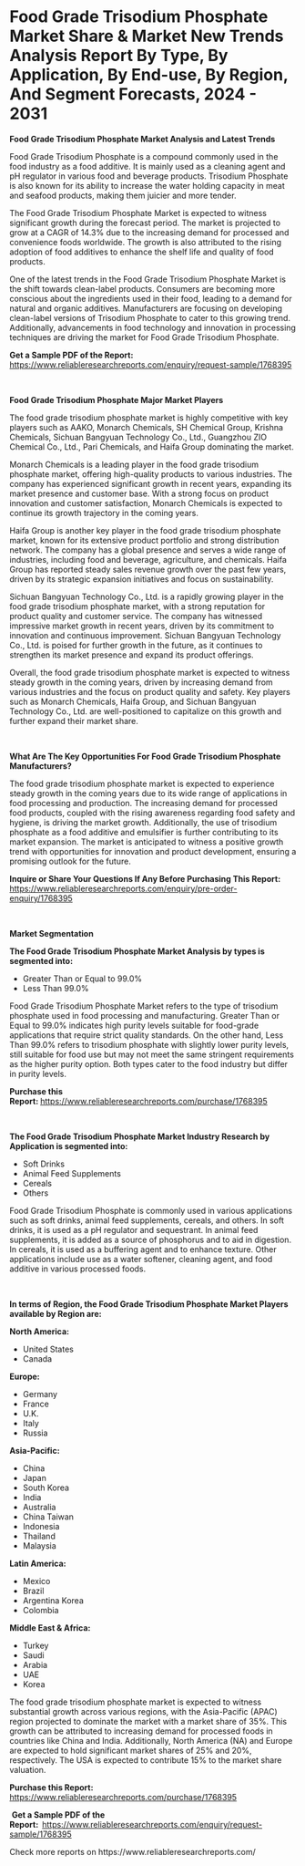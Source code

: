 <p><h1>Food Grade Trisodium Phosphate Market Share & Market New Trends Analysis Report By Type, By Application, By End-use, By Region, And Segment Forecasts, 2024 - 2031</h1></p><p><strong>Food Grade Trisodium Phosphate Market Analysis and Latest Trends</strong></p>
<p><p>Food Grade Trisodium Phosphate is a compound commonly used in the food industry as a food additive. It is mainly used as a cleaning agent and pH regulator in various food and beverage products. Trisodium Phosphate is also known for its ability to increase the water holding capacity in meat and seafood products, making them juicier and more tender.</p><p>The Food Grade Trisodium Phosphate Market is expected to witness significant growth during the forecast period. The market is projected to grow at a CAGR of 14.3% due to the increasing demand for processed and convenience foods worldwide. The growth is also attributed to the rising adoption of food additives to enhance the shelf life and quality of food products.</p><p>One of the latest trends in the Food Grade Trisodium Phosphate Market is the shift towards clean-label products. Consumers are becoming more conscious about the ingredients used in their food, leading to a demand for natural and organic additives. Manufacturers are focusing on developing clean-label versions of Trisodium Phosphate to cater to this growing trend. Additionally, advancements in food technology and innovation in processing techniques are driving the market for Food Grade Trisodium Phosphate.</p></p>
<p><strong>Get a Sample PDF of the Report:&nbsp;</strong> <a href="https://www.reliableresearchreports.com/enquiry/request-sample/1768395">https://www.reliableresearchreports.com/enquiry/request-sample/1768395</a></p>
<p>&nbsp;</p>
<p><strong>Food Grade Trisodium Phosphate Major Market Players</strong></p>
<p><p>The food grade trisodium phosphate market is highly competitive with key players such as AAKO, Monarch Chemicals, SH Chemical Group, Krishna Chemicals, Sichuan Bangyuan Technology Co., Ltd., Guangzhou ZIO Chemical Co., Ltd., Pari Chemicals, and Haifa Group dominating the market.</p><p>Monarch Chemicals is a leading player in the food grade trisodium phosphate market, offering high-quality products to various industries. The company has experienced significant growth in recent years, expanding its market presence and customer base. With a strong focus on product innovation and customer satisfaction, Monarch Chemicals is expected to continue its growth trajectory in the coming years.</p><p>Haifa Group is another key player in the food grade trisodium phosphate market, known for its extensive product portfolio and strong distribution network. The company has a global presence and serves a wide range of industries, including food and beverage, agriculture, and chemicals. Haifa Group has reported steady sales revenue growth over the past few years, driven by its strategic expansion initiatives and focus on sustainability.</p><p>Sichuan Bangyuan Technology Co., Ltd. is a rapidly growing player in the food grade trisodium phosphate market, with a strong reputation for product quality and customer service. The company has witnessed impressive market growth in recent years, driven by its commitment to innovation and continuous improvement. Sichuan Bangyuan Technology Co., Ltd. is poised for further growth in the future, as it continues to strengthen its market presence and expand its product offerings.</p><p>Overall, the food grade trisodium phosphate market is expected to witness steady growth in the coming years, driven by increasing demand from various industries and the focus on product quality and safety. Key players such as Monarch Chemicals, Haifa Group, and Sichuan Bangyuan Technology Co., Ltd. are well-positioned to capitalize on this growth and further expand their market share.</p></p>
<p>&nbsp;</p>
<p><strong>What Are The Key Opportunities For Food Grade Trisodium Phosphate Manufacturers?</strong></p>
<p><p>The food grade trisodium phosphate market is expected to experience steady growth in the coming years due to its wide range of applications in food processing and production. The increasing demand for processed food products, coupled with the rising awareness regarding food safety and hygiene, is driving the market growth. Additionally, the use of trisodium phosphate as a food additive and emulsifier is further contributing to its market expansion. The market is anticipated to witness a positive growth trend with opportunities for innovation and product development, ensuring a promising outlook for the future.</p></p>
<p><strong>Inquire or Share Your Questions If Any Before Purchasing This Report:</strong> <a href="https://www.reliableresearchreports.com/enquiry/pre-order-enquiry/1768395">https://www.reliableresearchreports.com/enquiry/pre-order-enquiry/1768395</a></p>
<p>&nbsp;</p>
<p><strong>Market Segmentation</strong></p>
<p><strong>The Food Grade Trisodium Phosphate Market Analysis by types is segmented into:</strong></p>
<p><ul><li>Greater Than or Equal to 99.0%</li><li>Less Than 99.0%</li></ul></p>
<p><p>Food Grade Trisodium Phosphate Market refers to the type of trisodium phosphate used in food processing and manufacturing. Greater Than or Equal to 99.0% indicates high purity levels suitable for food-grade applications that require strict quality standards. On the other hand, Less Than 99.0% refers to trisodium phosphate with slightly lower purity levels, still suitable for food use but may not meet the same stringent requirements as the higher purity option. Both types cater to the food industry but differ in purity levels.</p></p>
<p><strong>Purchase this Report:&nbsp;</strong><a href="https://www.reliableresearchreports.com/purchase/1768395">https://www.reliableresearchreports.com/purchase/1768395</a></p>
<p>&nbsp;</p>
<p><strong>The Food Grade Trisodium Phosphate Market Industry Research by Application is segmented into:</strong></p>
<p><ul><li>Soft Drinks</li><li>Animal Feed Supplements</li><li>Cereals</li><li>Others</li></ul></p>
<p><p>Food Grade Trisodium Phosphate is commonly used in various applications such as soft drinks, animal feed supplements, cereals, and others. In soft drinks, it is used as a pH regulator and sequestrant. In animal feed supplements, it is added as a source of phosphorus and to aid in digestion. In cereals, it is used as a buffering agent and to enhance texture. Other applications include use as a water softener, cleaning agent, and food additive in various processed foods.</p></p>
<p>&nbsp;</p>
<p><strong>In terms of Region, the Food Grade Trisodium Phosphate Market Players available by Region are:</strong></p>
<p>
    <p> <strong> North America: </strong>
        <ul>
            <li>United States</li>
            <li>Canada</li>
        </ul>
        </p> 
    <p> <strong> Europe: </strong>
        <ul>
            <li>Germany</li>
            <li>France</li>
            <li>U.K.</li>
            <li>Italy</li>
            <li>Russia</li>
        </ul>
        </p> 
    <p> <strong> Asia-Pacific: </strong>
        <ul>
            <li>China</li>
            <li>Japan</li>
            <li>South Korea</li>
            <li>India</li>
            <li>Australia</li>
            <li>China Taiwan</li>
            <li>Indonesia</li>
            <li>Thailand</li>
            <li>Malaysia</li>
        </ul>
        </p> 
    <p> <strong> Latin America: </strong>
        <ul>
            <li>Mexico</li>
            <li>Brazil</li>
            <li>Argentina Korea</li>
            <li>Colombia</li>
        </ul>
        </p> 
    <p> <strong> Middle East & Africa: </strong>
        <ul>
            <li>Turkey</li>
            <li>Saudi</li>
            <li>Arabia</li>
            <li>UAE</li>
            <li>Korea</li>
        </ul>
    </p>
    </p>
<p><p>The food grade trisodium phosphate market is expected to witness substantial growth across various regions, with the Asia-Pacific (APAC) region projected to dominate the market with a market share of 35%. This growth can be attributed to increasing demand for processed foods in countries like China and India. Additionally, North America (NA) and Europe are expected to hold significant market shares of 25% and 20%, respectively. The USA is expected to contribute 15% to the market share valuation.</p></p>
<p><strong>Purchase this Report: </strong><a href="https://www.reliableresearchreports.com/purchase/1768395">https://www.reliableresearchreports.com/purchase/1768395</a></p>
<p>&nbsp;<strong>Get a Sample PDF of the Report:&nbsp;&nbsp;</strong><a href="https://www.reliableresearchreports.com/enquiry/request-sample/1768395">https://www.reliableresearchreports.com/enquiry/request-sample/1768395</a></p>
<p><strong></strong></p>
<p>Check more reports on https://www.reliableresearchreports.com/</p>